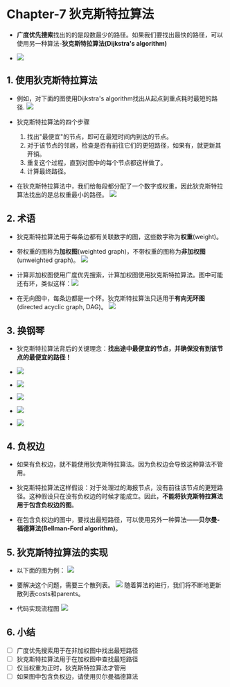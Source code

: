 # Chapter-7 狄克斯特拉算法

- **广度优先搜索**找出的的是段数最少的路径。如果我们要找出最快的路径，可以使用另一种算法-**狄克斯特拉算法(Dijkstra's algorithm)**

- ![](2022-02-14-13-43-14.png)

## 1. 使用狄克斯特拉算法

- 例如，对下面的图使用Dijkstra's algorithm找出从起点到重点耗时最短的路径.
  ![](2022-02-14-13-49-27.png)

- 狄克斯特拉算法的四个步骤
  1. 找出"最便宜"的节点，即可在最短时间内到达的节点。
  2. 对于该节点的邻居，检查是否有前往它们的更短路径，如果有，就更新其开销。
  3. 重复这个过程，直到对图中的每个节点都这样做了。
  4. 计算最终路径。

- 在狄克斯特拉算法中，我们给每段都分配了一个数字或权重，因此狄克斯特拉算法找出的是总权重最小的路径。
  ![](2022-02-14-14-00-17.png)

## 2. 术语

- 狄克斯特拉算法用于每条边都有关联数字的图，这些数字称为**权重**(weight)。
- 带权重的图称为**加权图**(weighted graph)，不带权重的图称为**非加权图**(unweighted graph)。
  ![](2022-02-14-14-04-40.png)

- 计算非加权图使用广度优先搜索，计算加权图使用狄克斯特拉算法。图中可能还有环，类似这样：![](2022-02-14-14-06-19.png)

- 在无向图中，每条边都是一个环。狄克斯特拉算法只适用于**有向无环图**(directed acyclic graph, DAG)。
  ![](2022-02-14-14-12-12.png)

## 3. 换钢琴

- 狄克斯特拉算法背后的关键理念：**找出途中最便宜的节点，并确保没有到该节点的最便宜的路径！**

- ![](2022-02-14-14-26-36.png)
- ![](2022-02-14-14-26-59.png)
- ![](2022-02-14-14-27-18.png)
- ![](2022-02-14-14-27-37.png)
- ![](2022-02-14-14-27-59.png)

## 4. 负权边

- 如果有负权边，就不能使用狄克斯特拉算法。因为负权边会导致这种算法不管用。

- 狄克斯特拉算法这样假设：对于处理过的海报节点，没有前往该节点的更短路径。这种假设只在没有负权边的时候才能成立。因此，**不能将狄克斯特拉算法用于包含负权边的图**。

- 在包含负权边的图中，要找出最短路径，可以使用另外一种算法——**贝尔曼-福德算法(Bellman-Ford algorithm)**。

## 5. 狄克斯特拉算法的实现

- 以下面的图为例：
  ![](2022-02-14-18-42-58.png)

- 要解决这个问题，需要三个散列表。
  ![](2022-02-14-18-43-48.png)
  随着算法的进行，我们将不断地更新散列表costs和parents。

- 代码实现流程图
  ![](2022-02-14-22-44-27.png)

## 6. 小结

- [ ] 广度优先搜索用于在非加权图中找出最短路径
- [ ] 狄克斯特拉算法用于在加权图中查找最短路径
- [ ] 仅当权重为正时，狄克斯特拉算法才管用
- [ ] 如果图中包含负权边，请使用贝尔曼福德算法 
